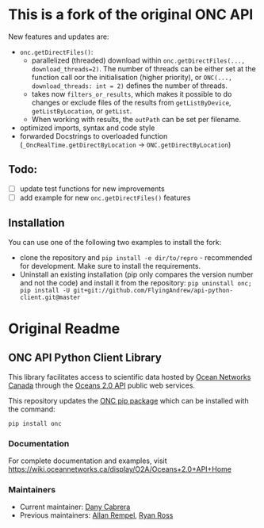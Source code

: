 # This is a fork of the original ONC API
New features and updates are:
- `onc.getDirectFiles()`:
    - parallelized (threaded) download within `onc.getDirectFiles(..., download_threads=2)`. The number of threads can be 
  either set at the function call oor the initialisation (higher priority), or
  `ONC(..., download_threads: int = 2)` defines the number of threads.
    - takes now `filters_or_results`, which makes it possible to do changes or exclude files of the results from 
  `getListByDevice`, `getListByLocation`, or `getList`.
    - When working with results, the `outPath` can be set per filename. 
- optimized imports, syntax and code style
- forwarded Docstrings to overloaded function (`_OncRealTime.getDirectByLocation` -> `ONC.getDirectByLocation`)

## Todo:
- [ ] update test functions for new improvements
- [ ] add example for new `onc.getDirectFiles()` features

## Installation
You can use one of the following two examples to install the fork:
- clone the repository and `pip install -e dir/to/repro` - recommended for development. Make sure to install the requirements.
- Uninstall an existing installation (pip only compares the version number and not the code) and install it from the repository:
  `pip uninstall onc; pip install -U git+git://github.com/FlyingAndrew/api-python-client.git@master`
# Original Readme
## ONC API Python Client Library

This library facilitates access to scientific data hosted by [Ocean Networks Canada](https://oceannetworks.ca) through the
[Oceans 2.0 API](https://wiki.oceannetworks.ca/display/O2A/Oceans+2.0+API+Home) public web services.

This repository updates the [ONC pip package](https://pypi.org/project/onc) which can be installed with the command:

```shell
pip install onc
```

### Documentation

For complete documentation and examples, visit https://wiki.oceannetworks.ca/display/O2A/Oceans+2.0+API+Home


### Maintainers

* Current maintainer: [Dany Cabrera](dcabrera@oceannetworks.ca)
* Previous maintainers: [Allan Rempel](agrempel@uvic.ca), [Ryan Ross](ryanross@uvic.ca)

